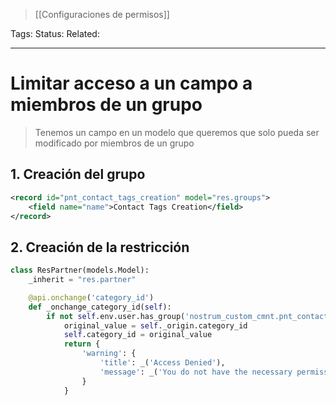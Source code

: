 > [[Configuraciones de permisos]]

Tags: 
Status: 
Related: 

___
# Limitar acceso a un campo a miembros de un grupo

> Tenemos un campo en un modelo que queremos que solo pueda ser modificado por miembros de un grupo

## 1. Creación del grupo

```xml
<record id="pnt_contact_tags_creation" model="res.groups">
	<field name="name">Contact Tags Creation</field>
</record>
```

## 2. Creación de la restricción

```python
class ResPartner(models.Model):
    _inherit = "res.partner"

    @api.onchange('category_id')
    def _onchange_category_id(self):
        if not self.env.user.has_group('nostrum_custom_cmnt.pnt_contact_tags_creation'):
            original_value = self._origin.category_id
            self.category_id = original_value
            return {
                'warning': {
                    'title': _('Access Denied'),
                    'message': _('You do not have the necessary permissions to modify this field.'),
                }
            }
```